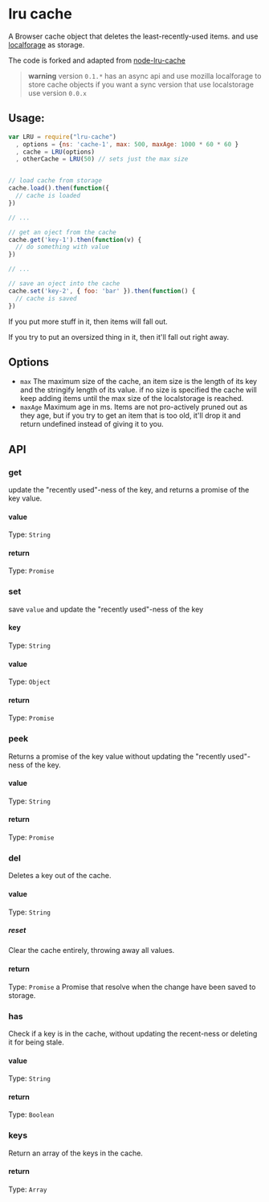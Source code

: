 # lru cache

A Browser cache object that deletes the least-recently-used items.
and use [localforage](https://github.com/mozilla/localForage) as storage.

The code is forked and adapted from [node-lru-cache](https://github.com/isaacs/node-lru-cache)

> **warning**  version `0.1.*` has an async api and use mozilla localforage to store cache objects
> if you want a sync version that use localstorage use version `0.0.x`

## Usage:

```javascript
var LRU = require("lru-cache")
  , options = {ns: 'cache-1', max: 500, maxAge: 1000 * 60 * 60 }
  , cache = LRU(options)
  , otherCache = LRU(50) // sets just the max size


// load cache from storage
cache.load().then(function({
  // cache is loaded
})

// ...

// get an oject from the cache
cache.get('key-1').then(function(v) {
  // do something with value
})

// ...

// save an oject into the cache
cache.set('key-2', { foo: 'bar' }).then(function() {
  // cache is saved
})
```

If you put more stuff in it, then items will fall out.

If you try to put an oversized thing in it, then it'll fall out right
away.

## Options

* `max` The maximum size of the cache,
an item size is the length of its key and the stringify length of its value.
if no size is specified the cache will keep adding items until the max size of the localstorage is reached.
* `maxAge` Maximum age in ms.  Items are not pro-actively pruned out
  as they age, but if you try to get an item that is too old, it'll
  drop it and return undefined instead of giving it to you.

## API

### get
update the "recently used"-ness of the key, and returns a promise of the key value.

#### value
Type: `String`

#### return
Type: `Promise`

### set
save `value` and update the "recently used"-ness of the key

#### key
Type: `String`

#### value
Type: `Object`

#### return
Type: `Promise`

### peek
Returns a promise of the key value without updating the "recently used"-ness of the key.

#### value
Type: `String`

#### return
Type: `Promise`

### del
Deletes a key out of the cache.

#### value
Type: `String`

##### reset
Clear the cache entirely, throwing away all values.

#### return
Type: `Promise`
a Promise that resolve when the change have been saved to storage.

### has
Check if a key is in the cache, without updating the recent-ness or deleting it for being stale.

#### value
Type: `String`

#### return
Type: `Boolean`

### keys
Return an array of the keys in the cache.

#### return
Type: `Array`
